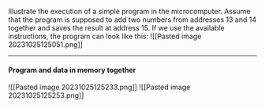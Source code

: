 Illustrate the execution of a simple program in the microcomputer. Assume that the program is supposed to add two numbers from addresses 13 and 14 together and saves the result at address 15. If we use the available instructions, the program can look like this:
![[Pasted image 20231025125051.png]]

***
#### Program and data in memory together
![[Pasted image 20231025125233.png]]
![[Pasted image 20231025125253.png]]
